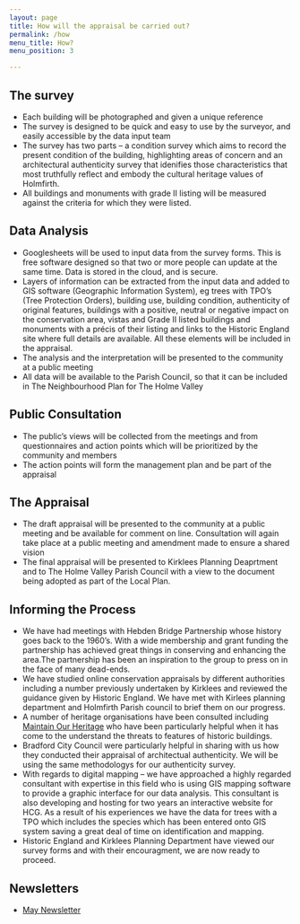```yaml
---
layout: page
title: How will the appraisal be carried out?
permalink: /how
menu_title: How?
menu_position: 3

---
```


## The survey


* Each building will be photographed and given a unique reference
* The survey is designed to be quick and easy to use by the surveyor, and easily accessible by the data input team
* The survey has two parts – a condition survey which aims to record the present condition of the building, highlighting areas of concern and an architectural authenticity survey that idenifies those characteristics that most truthfully reflect and embody the cultural heritage values of Holmfirth.
* All buildings and monuments with grade II listing will be measured against the criteria for which they were listed.


## Data Analysis
* Googlesheets will be used to input data from the survey forms. This is free software designed so that two or more people can update at the same time. Data is stored in the cloud, and is secure.
* Layers of information can be extracted from the input data and added to GIS software (Geographic Information System), eg trees with TPO’s (Tree Protection Orders), building use, building condition, authenticity of original features, buildings with a positive, neutral or negative impact on the conservation area, vistas and Grade II listed buildings and monuments with a précis of their listing and links to the Historic England site where full details are available. All these elements will be included in the appraisal.
* The analysis and the interpretation will be presented to the community at a public meeting
* All data will be available to the Parish Council, so that it can be included in The Neighbourhood Plan for The Holme Valley

## Public Consultation
* The public’s views will be collected from the meetings and from questionnaires and action points which will be prioritized by the community and members
* The action points will form the management plan and be part of the appraisal

## The Appraisal
* The draft appraisal will be presented to the community at a public meeting and be available for comment on line.
Consultation will again take place at a public meeting and amendment made to ensure a shared vision
* The final appraisal will be presented to Kirklees Planning Deaprtment and to The Holme Valley Parish Council with a view to the document being adopted as part of the Local Plan.


## Informing the Process

* We have had meetings with Hebden Bridge Partnership whose history goes back to the 1960’s. With a wide membership and grant funding the partnership has achieved great things in conserving and enhancing the area.The partnership has been an inspiration to the group to press on in the face of many dead-ends.
* We have studied online conservation appraisals by different authorities including a number previously undertaken by Kirklees and reviewed the guidance given by Historic England. We have met with Kirlees planning department and Holmfirth Parish council to brief them on our progress.
* A number of heritage organisations have been consulted including [Maintain Our Heritage](http://www.maintainourheritage.co.uk) who have been particularly helpful when it has come to the understand the threats to features of historic buildings.
* Bradford City Council were particularly helpful in sharing with us how they conducted their appraisal of architectual authenticity.  We will be using the same methodologys for our authenticity survey.
* With regards to digital mapping – we have approached a highly regarded consultant with expertise in this field who is using GIS mapping software to provide a graphic interface for our data analysis. This consultant is also developing and hosting for two years an interactive website for HCG. As a result of his experiences we have the data for trees with a TPO which includes the species which has been entered onto GIS system saving a great deal of time on identification and mapping.
* Historic England and Kirklees Planning Department have viewed our survey forms and with their encouragment, we are now ready to proceed.

## Newsletters

* [May Newsletter](https://github.com/holmfirth-conservation/holmfirth-conservation.github.io/blob/master/files/maynewsletter.docx)

